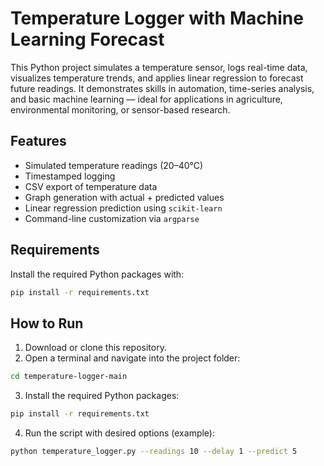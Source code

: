 # Temperature Logger with Machine Learning Forecast

This Python project simulates a temperature sensor, logs real-time data, visualizes temperature trends, and applies linear regression to forecast future readings. It demonstrates skills in automation, time-series analysis, and basic machine learning — ideal for applications in agriculture, environmental monitoring, or sensor-based research.

## Features

- Simulated temperature readings (20–40°C)  
- Timestamped logging  
- CSV export of temperature data  
- Graph generation with actual + predicted values  
- Linear regression prediction using `scikit-learn`  
- Command-line customization via `argparse`  

## Requirements

Install the required Python packages with:

```bash
pip install -r requirements.txt
```

## How to Run

1. Download or clone this repository.  
2. Open a terminal and navigate into the project folder:

```bash
cd temperature-logger-main
```

3. Install the required Python packages:

```bash
pip install -r requirements.txt
```

4. Run the script with desired options (example):

```bash
python temperature_logger.py --readings 10 --delay 1 --predict 5
```
